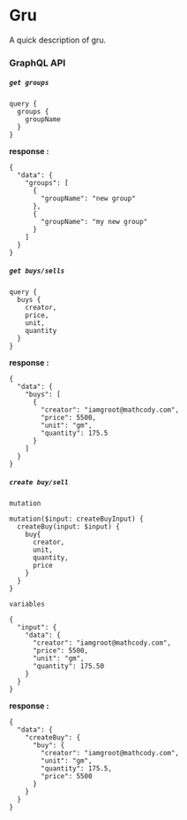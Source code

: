 # Gru

A quick description of gru.

### **GraphQL API**

##### `get groups`
```
query {
  groups {
    groupName
  }
}
```
**response :**
```
{
  "data": {
    "groups": [
      {
        "groupName": "new group"
      },
      {
        "groupName": "my new group"
      }
    ]
  }
}
```

##### `get buys/sells`
```
query {
  buys {
    creator,
    price,
    unit,
    quantity
  }
}
```
**response :**
```
{
  "data": {
    "buys": [
      {
        "creator": "iamgroot@mathcody.com",
        "price": 5500,
        "unit": "gm",
        "quantity": 175.5
      }
    ]
  }
}
```

##### `create buy/sell`
`mutation`
```
mutation($input: createBuyInput) {
  createBuy(input: $input) {
    buy{
      creator,
      unit,
      quantity,
      price
    }
  }
}
```
`variables`
```
{
  "input": {
    "data": {
      "creator": "iamgroot@mathcody.com",
      "price": 5500,
      "unit": "gm",
      "quantity": 175.50
    }
  }
}
```
**response :**
```
{
  "data": {
    "createBuy": {
      "buy": {
        "creator": "iamgroot@mathcody.com",
        "unit": "gm",
        "quantity": 175.5,
        "price": 5500
      }
    }
  }
}
```